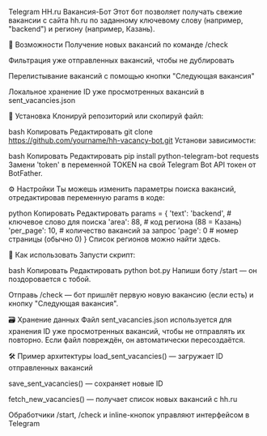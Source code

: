 Telegram HH.ru Вакансия-Бот
Этот бот позволяет получать свежие вакансии с сайта hh.ru по заданному ключевому слову (например, "backend") и региону (например, Казань).

🔧 Возможности
Получение новых вакансий по команде /check

Фильтрация уже отправленных вакансий, чтобы не дублировать

Перелистывание вакансий с помощью кнопки "Следующая вакансия"

Локальное хранение ID уже просмотренных вакансий в sent_vacancies.json

🚀 Установка
Клонируй репозиторий или скопируй файл:

bash
Копировать
Редактировать
git clone https://github.com/yourname/hh-vacancy-bot.git
Установи зависимости:

bash
Копировать
Редактировать
pip install python-telegram-bot requests
Замени 'token' в переменной TOKEN на свой Telegram Bot API токен от BotFather.

⚙️ Настройки
Ты можешь изменить параметры поиска вакансий, отредактировав переменную params в коде:

python
Копировать
Редактировать
params = {
    'text': 'backend',   # ключевое слово для поиска
    'area': 88,          # код региона (88 = Казань)
    'per_page': 10,      # количество вакансий за запрос
    'page': 0            # номер страницы (обычно 0)
}
Список регионов можно найти здесь.

🧠 Как использовать
Запусти скрипт:

bash
Копировать
Редактировать
python bot.py
Напиши боту /start — он поздоровается с тобой.

Отправь /check — бот пришлёт первую новую вакансию (если есть) и кнопку "Следующая вакансия".

🗃️ Хранение данных
Файл sent_vacancies.json используется для хранения ID уже просмотренных вакансий, чтобы не отправлять их повторно. Если файл повреждён, он автоматически пересоздаётся.

🛠 Пример архитектуры
load_sent_vacancies() — загружает ID отправленных вакансий

save_sent_vacancies() — сохраняет новые ID

fetch_new_vacancies() — получает список новых вакансий с hh.ru

Обработчики /start, /check и inline-кнопок управляют интерфейсом в Telegram
